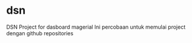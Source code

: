 # dsn
DSN Project for dasboard magerial
Ini percobaan untuk memulai project dengan github repositories
